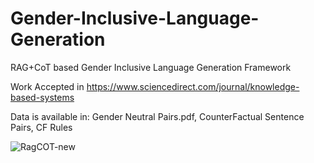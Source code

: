 # Gender-Inclusive-Language-Generation
RAG+CoT based Gender Inclusive Language Generation Framework 

Work Accepted in https://www.sciencedirect.com/journal/knowledge-based-systems

Data is available in: Gender Neutral Pairs.pdf, CounterFactual Sentence Pairs, CF Rules

![RagCOT-new](https://github.com/user-attachments/assets/ee67d880-774d-42e9-9f48-7645f7f7ba86)




